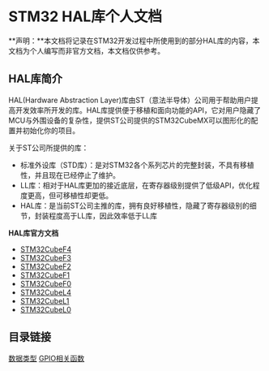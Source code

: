 # STM32 HAL库个人文档

**声明：**本文档将记录在STM32开发过程中所使用到的部分HAL库的内容，本文档为个人编写而非官方文档，本文档仅供参考。

## HAL库简介
HAL(Hardware Abstraction Layer)库由ST（意法半导体）公司用于帮助用户提高开发效率所开发的库。HAL库提供便于移植和面向功能的API，它对用户隐藏了MCU与外围设备的复杂性，提供ST公司提供的STM32CubeMX可以图形化的配置并初始化你的项目。

关于ST公司所提供的库：
+ 标准外设库（STD库）：是对STM32各个系列芯片的完整封装，不具有移植性，并且现在已经停止了维护。
+ LL库：相对于HAL库更加的接近底层，在寄存器级别提供了低级API，优化程度更高，但可移植性却更低。
+ HAL库：是当前ST公司主推的库，拥有良好移植性，隐藏了寄存器级别的细节，封装程度高于LL库，因此效率低于LL库

**HAL库官方文档**

+ [STM32CubeF4](http://www.st.com/en/embedded-software/stm32cubef4.html)
+ [STM32CubeF3](http://www.st.com/en/embedded-software/stm32cubef3.html)
+ [STM32CubeF2](http://www.st.com/en/embedded-software/stm32cubef2.html)
+ [STM32CubeF1](http://www.st.com/en/embedded-software/stm32cubef1.html)
+ [STM32CubeF0](http://www.st.com/en/embedded-software/stm32cubef0.html)
+ [STM32CubeL4](http://www.st.com/en/embedded-software/stm32cubel4.html)
+ [STM32CubeL1](http://www.st.com/en/embedded-software/stm32cubel1.html)
+ [STM32CubeL0](http://www.st.com/en/embedded-software/stm32cubel0.html)

## 目录链接
[数据类型](https://realeyex.github.io/HAL-Wiki/#/datatype)
[GPIO相关函数](https://realeyex.github.io/HAL-Wiki/#/gpio)
